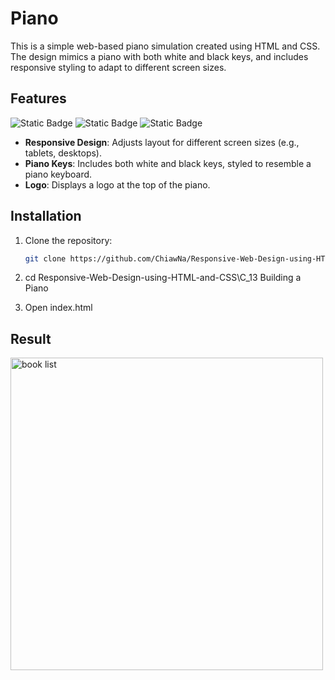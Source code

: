 # Piano

This is a simple web-based piano simulation created using HTML and CSS. The design mimics a piano with both white and black keys, and includes responsive styling to adapt to different screen sizes.

## Features
![Static Badge](https://img.shields.io/badge/HTML5-%23E34F26?style=for-the-badge&logo=HTML5&logoColor=white)
![Static Badge](https://img.shields.io/badge/CSS3-1572B6?style=for-the-badge&logo=CSS3&logoColor=white)
![Static Badge](https://img.shields.io/badge/freecodecamp-0A0A23?style=for-the-badge&logo=freecodecamp&logoColor=white)

- **Responsive Design**: Adjusts layout for different screen sizes (e.g., tablets, desktops).
- **Piano Keys**: Includes both white and black keys, styled to resemble a piano keyboard.
- **Logo**: Displays a logo at the top of the piano.

## Installation

1. Clone the repository:
   ```bash
   git clone https://github.com/ChiawNa/Responsive-Web-Design-using-HTML-and-CSS.git

2. cd Responsive-Web-Design-using-HTML-and-CSS\C_13 Building a Piano
   
3. Open index.html

## Result
<div align="left">
  <img src="https://github.com/user-attachments/assets/b5956146-fe14-459f-9f54-6523f88a06e2" alt="book list" width="500" />
</div>
